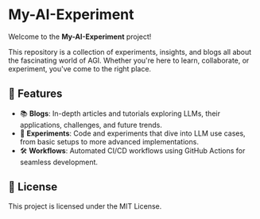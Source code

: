 # My-AI-Experiment

Welcome to the **My-AI-Experiment** project! 

This repository is a collection of experiments, insights, and blogs all about the fascinating world of AGI. Whether you're here to learn, collaborate, or experiment, you've come to the right place.

## 🚀 Features

- 📚 **Blogs**: In-depth articles and tutorials exploring LLMs, their applications, challenges, and future trends.
- 🔬 **Experiments**: Code and experiments that dive into LLM use cases, from basic setups to more advanced implementations.
- 🛠️ **Workflows**: Automated CI/CD workflows using GitHub Actions for seamless development.

## 📜 License

This project is licensed under the MIT License.

